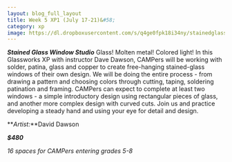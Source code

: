 ```yaml
---
layout: blog_full_layout
title: Week 5 XP1 (July 17-21)&#58; 
category: xp
image: https://dl.dropboxusercontent.com/s/q4ge0fpk18i34ny/stainedglass1.jpg?dl=0
---
```


**_Stained Glass Window Studio_**
Glass! Molten metal! Colored light! In this Glassworks XP with instructor Dave Dawson, CAMPers will be working with solder, patina, glass and copper to create free-hanging stained-glass windows of their own design. We will be doing the entire process - from drawing a pattern and choosing colors through cutting, taping, soldering patination and framing. CAMPers can expect to complete at least two windows - a simple introductory design using rectangular pieces of glass, and another more complex design with curved cuts. Join us and practice developing a steady hand and using your eye for detail and design.

**_Artist:_**David Dawson

**_$480_**

*16 spaces for CAMPers entering grades 5-8*
